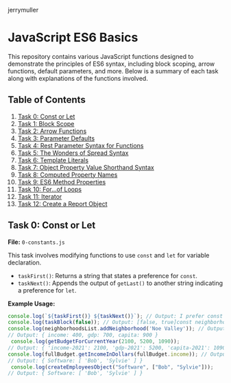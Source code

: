 jerrymuller

# JavaScript ES6 Basics

This repository contains various JavaScript functions designed to demonstrate the principles of ES6 syntax, including block scoping, arrow functions, default parameters, and more. Below is a summary of each task along with explanations of the functions involved.

## Table of Contents

1. [Task 0: Const or Let](#task-0-const-or-let)
2. [Task 1: Block Scope](#task-1-block-scope)
3. [Task 2: Arrow Functions](#task-2-arrow-functions)
4. [Task 3: Parameter Defaults](#task-3-parameter-defaults)
5. [Task 4: Rest Parameter Syntax for Functions](#task-4-rest-parameter-syntax-for-functions)
6. [Task 5: The Wonders of Spread Syntax](#task-5-the-wonders-of-spread-syntax)
7. [Task 6: Template Literals](#task-6-template-literals)
8. [Task 7: Object Property Value Shorthand Syntax](#task-7-object-property-value-shorthand-syntax)
9. [Task 8: Computed Property Names](#task-8-computed-property-names)
10. [Task 9: ES6 Method Properties](#task-9-es6-method-properties)
11. [Task 10: For...of Loops](#task-10-forof-loops)
12. [Task 11: Iterator](#task-11-iterator)
13. [Task 12: Create a Report Object](#task-12-create-a-report-object)

## Task 0: Const or Let

**File:** `0-constants.js`

This task involves modifying functions to use `const` and `let` for variable declaration. 

- `taskFirst()`: Returns a string that states a preference for `const`.
- `taskNext()`: Appends the output of `getLast()` to another string indicating a preference for `let`.

**Example Usage:**
```javascript
console.log(`${taskFirst()} ${taskNext()}`); // Output: I prefer const when I can. But sometimes let is okay   console.log(taskBlock(true));  // Output: [true, false]
console.log(taskBlock(false)); // Output: [false, true]const neighborhoodsList = new getNeighborhoodsList();
console.log(neighborhoodsList.addNeighborhood('Noe Valley')); // Output: ['SOMA', 'Union Square', 'Noe Valley']console.log(getSumOfHoods(34)); // Output: 142  console.log(returnHowManyArguments("Hello", "Holberton", 2020)); // Output: 3  console.log(concatArrays(['a', 'b'], ['c', 'd'], 'Hello')); // Output: ['a', 'b', 'c', 'd', 'H', 'e', 'l', 'l', 'o'] console.log(getBudgetObject(400, 700, 900)); 
// Output: { income: 400, gdp: 700, capita: 900 }
 console.log(getBudgetForCurrentYear(2100, 5200, 1090)); 
// Output: { 'income-2021': 2100, 'gdp-2021': 5200, 'capita-2021': 1090 }const fullBudget = getFullBudgetObject(20, 50, 10);
console.log(fullBudget.getIncomeInDollars(fullBudget.income)); // Output: $20 console.log(createEmployeesObject("Software", ["Bob", "Sylvie"])); 
// Output: { Software: [ 'Bob', 'Sylvie' ] }
 console.log(createEmployeesObject("Software", ["Bob", "Sylvie"])); 
// Output: { Software: [ 'Bob', 'Sylvie' ] }
